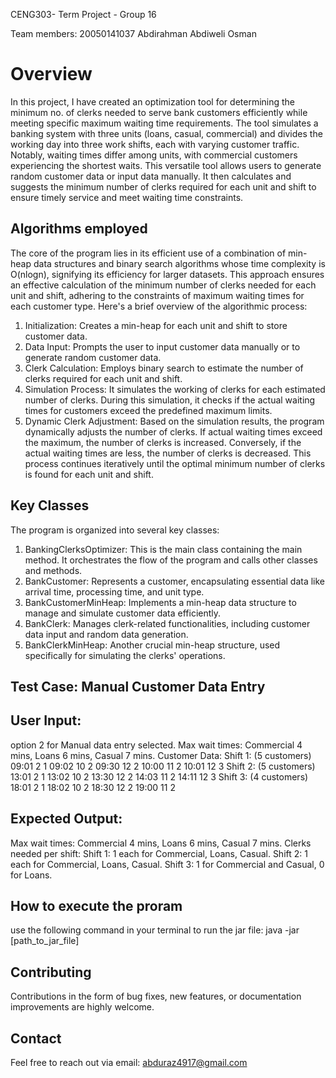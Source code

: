 CENG303- Term Project - Group 16

Team members:
20050141037 Abdirahman Abdiweli Osman

# Overview
In this project, I have created an optimization tool for determining the minimum no. of clerks needed to serve bank customers efficiently while meeting specific maximum waiting time requirements. The tool simulates a banking system with three units (loans, casual, commercial) and divides the working day into three work shifts, each with varying customer traffic. Notably, waiting times differ among units, with commercial customers experiencing the shortest waits.
This versatile tool allows users to generate random customer data or input data manually. It then calculates and suggests the minimum number of clerks required for each unit and shift to ensure timely service and meet waiting time constraints.


## Algorithms employed
The core of the program lies in its efficient use of a combination of min-heap data structures and binary search algorithms whose time complexity is O(nlogn), signifying its efficiency for larger datasets. This approach ensures an effective calculation of the minimum number of clerks needed for each unit and shift, adhering to the constraints of maximum waiting times for each customer type. Here's a brief overview of the algorithmic process:

1. Initialization: Creates a min-heap for each unit and shift to store customer data.
2. Data Input: Prompts the user to input customer data manually or to generate random customer data.
3. Clerk Calculation: Employs binary search to estimate the number of clerks required for each unit and shift.
4. Simulation Process: It simulates the working of clerks for each estimated number of clerks. During this simulation, it checks if the actual waiting times for customers exceed the predefined maximum limits.
5. Dynamic Clerk Adjustment: Based on the simulation results, the program dynamically adjusts the number of clerks. If actual waiting times exceed the maximum, the number of clerks is increased. Conversely, if the actual waiting times are less, the number of clerks is decreased. This process continues iteratively until the optimal minimum number of clerks is found for each unit and shift.

## Key Classes 
The program is organized into several key classes:
1. BankingClerksOptimizer: This is the main class containing the main method. It orchestrates the flow of the program and calls other classes and methods.
2. BankCustomer: Represents a customer, encapsulating essential data like arrival time, processing time, and unit type.
3. BankCustomerMinHeap: Implements a min-heap data structure to manage and simulate customer data efficiently.
4. BankClerk: Manages clerk-related functionalities, including customer data input and random data generation.
5. BankClerkMinHeap: Another crucial min-heap structure, used specifically for simulating the clerks' operations.


## Test Case: Manual Customer Data Entry
## User Input:

option 2 for Manual data entry selected.
Max wait times: Commercial 4 mins, Loans 6 mins, Casual 7 mins.
Customer Data:
Shift 1: (5 customers) 09:01 2 1 09:02 10 2 09:30 12 2 10:00 11 2 10:01 12 3
Shift 2: (5 customers) 13:01 2 1 13:02 10 2 13:30 12 2 14:03 11 2 14:11 12 3
Shift 3: (4 customers) 18:01 2 1 18:02 10 2 18:30 12 2 19:00 11 2

## Expected Output:

Max wait times: Commercial 4 mins, Loans 6 mins, Casual 7 mins.
Clerks needed per shift:
Shift 1: 1 each for Commercial, Loans, Casual.
Shift 2: 1 each for Commercial, Loans, Casual.
Shift 3: 1 for Commercial and Casual, 0 for Loans.

## How to execute the proram
use the following command in your terminal to run the jar file:
java -jar [path_to_jar_file]

## Contributing
Contributions in the form of bug fixes, new features, or documentation improvements are highly welcome.

## Contact
Feel free to reach out via email: abduraz4917@gmail.com



